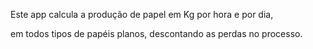 Este app calcula a produção de papel em Kg por hora e por dia,

em todos tipos de papéis planos, descontando as perdas no processo.

